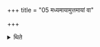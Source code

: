+++
title = "05 मध्यमायामुत्तमायां वा"

+++

<details><summary>थिते</summary>

5. or when (it is recited) for the last (i.e. third) time.   
</details>
